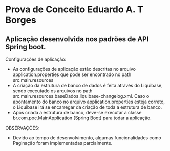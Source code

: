 Prova de Conceito Eduardo A. T Borges
=================

Aplicação desenvolvida nos padrões de API Spring boot.
-------------------
Configurações de aplicação:
- As configurações de aplicação estão descritas no arquivo application.properties que pode ser encontrado no path src.main.resources
- A criação da estrutura de banco de dados é feita através do Liquibase, sendo executado os arquivos no path src.main.resources.baseDados.liquibase-changelog.xml.
Caso o apontamento do banco no arquivo application.properties esteja correto, o Liquibase irá se encarregar da criação de toda a estrutura de banco.
- Após criada a estrutura de banco, deve-se executar a classe br.com.poc.MainApplication (Spring Boot) para todar a aplicação.

OBSERVAÇÕES:
- Devido ao tempo de desenvolvimento, algumas funcionalidades como Paginação foram implementadas parcialmente.

